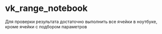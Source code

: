 # vk_range_notebook
Для проверки результата достаточно выполнить все ячейки в ноутбуке, кроме ячейки с подбором параметров
